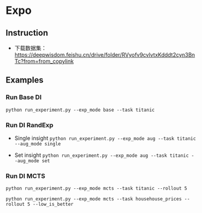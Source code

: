 # Expo


## Instruction

- 下载数据集：https://deepwisdom.feishu.cn/drive/folder/RVyofv9cvlvtxKdddt2cyn3BnTc?from=from_copylink


## Examples

### Run Base DI
  
`python run_experiment.py --exp_mode base --task titanic`

### Run DI RandExp

- Single insight
`python run_experiment.py --exp_mode aug --task titanic --aug_mode single`

- Set insight
`python run_experiment.py --exp_mode aug --task titanic --aug_mode set`



### Run DI MCTS
`python run_experiment.py --exp_mode mcts --task titanic --rollout 5`

`python run_experiment.py --exp_mode mcts --task househouse_prices --rollout 5 --low_is_better`




